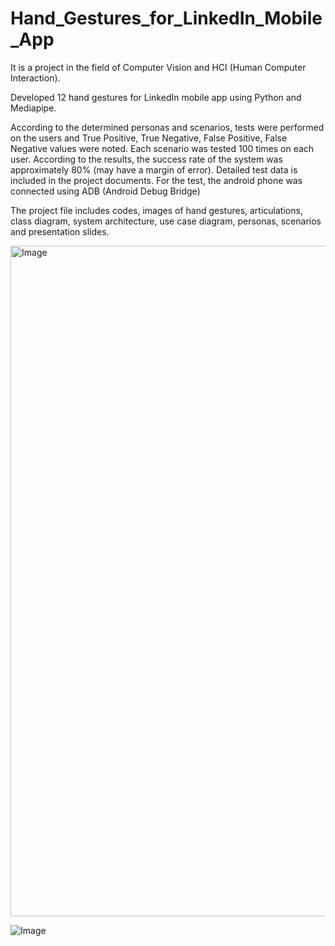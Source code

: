 # Hand_Gestures_for_LinkedIn_Mobile_App

It is a project in the field of Computer Vision and HCI (Human Computer Interaction). 

Developed 12 hand gestures for LinkedIn mobile app using Python and Mediapipe.

According to the determined personas and scenarios, tests were performed on the users and True Positive, True Negative, False Positive, False Negative values ​​were noted. Each scenario was tested 100 times on each user. According to the results, the success rate of the system was approximately 80% (may have a margin of error). Detailed test data is included in the project documents. For the test, the android phone was connected using ADB (Android Debug Bridge)

The project file includes codes, images of hand gestures, articulations, class diagram, system architecture, use case diagram, personas, scenarios and presentation slides.

<img width="1073" alt="Image" src="https://github.com/user-attachments/assets/3f08811e-3099-49bf-a4a8-7b1afb1ef70f" />

![Image](https://github.com/user-attachments/assets/54168a3f-1646-4e74-a331-643ea005b186)
